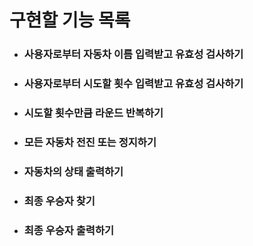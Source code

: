 <h1>구현할 기능 목록</h1> 

- ### 사용자로부터 자동차 이름 입력받고 유효성 검사하기
- ### 사용자로부터 시도할 횟수 입력받고 유효성 검사하기
- ### 시도할 횟수만큼 라운드 반복하기
- ### 모든 자동차 전진 또는 정지하기
- ### 자동차의 상태 출력하기
- ### 최종 우승자 찾기
- ### 최종 우승자 출력하기
